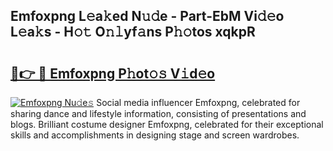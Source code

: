 ## Emfoxpng L𝚎a𝚔ed N𝚞𝚍e - Part-EbM Vi𝚍𝚎o L𝚎a𝚔s - H𝚘𝚝 O𝚗𝚕yf𝚊ns P𝚑𝚘tos xqkpR

# <h2><a href="http://kfcj56.oniu.top/?m=Emfoxpng">🔗👉 🔴 Emfoxpng P𝚑ot𝚘𝚜 V𝚒d𝚎o</a></h2>

[![Emfoxpng Nu𝚍e𝚜](https://i.imgur.com/0qMVB7G.gif)](http://kfcj56.oniu.top/?m=Emfoxpng)
Social media influencer Emfoxpng, celebrated for sharing dance and lifestyle information, consisting of presentations and blogs. Brilliant costume designer Emfoxpng, celebrated for their exceptional skills and accomplishments in designing stage and screen wardrobes.  
